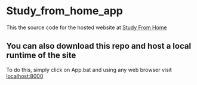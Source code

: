 # Study_from_home_app

This the source code for the hosted website at [Study From Home](vini714841.pythonanywhere.com)

## You can also download this repo and host a local runtime of the site

To do this, simply click on App.bat and using any web browser visit [localhost:8000](http://localhost:8000/)
